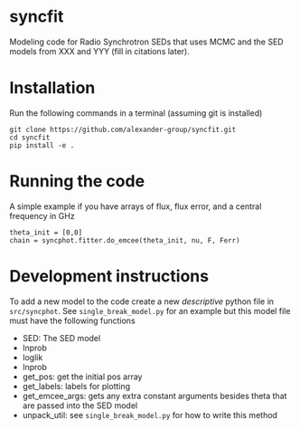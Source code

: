 # syncfit
Modeling code for Radio Synchrotron SEDs that uses MCMC and the SED models from XXX and YYY (fill in citations later).

# Installation
Run the following commands in a terminal (assuming git is installed)
```
git clone https://github.com/alexander-group/syncfit.git
cd syncfit
pip install -e .
```

# Running the code
A simple example if you have arrays of flux, flux error, and a central frequency in GHz
```
theta_init = [0,0]
chain = syncphot.fitter.do_emcee(theta_init, nu, F, Ferr)
```

# Development instructions
To add a new model to the code create a new *descriptive* python file in `src/syncphot`. See `single_break_model.py` for an example but this model file must have the following functions
* SED: The SED model
* lnprob
* loglik
* lnprob
* get_pos: get the initial pos array
* get_labels: labels for plotting
* get_emcee_args: gets any extra constant arguments besides theta that are passed into the SED model
* unpack_util: see `single_break_model.py` for how to write this method
